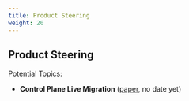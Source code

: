 ```yaml
---
title: Product Steering
weight: 20
---
```


## Product Steering

Potential Topics:

- **Control Plane Live Migration** ([paper](https://github.com/gardener/gardener/issues/10686), no date yet)
